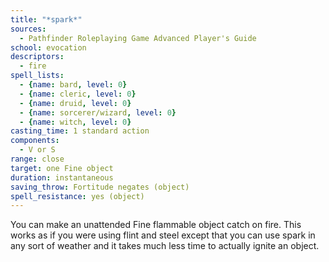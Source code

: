 ```yaml
---
title: "*spark*"
sources:
  - Pathfinder Roleplaying Game Advanced Player's Guide
school: evocation
descriptors:
  - fire
spell_lists:
  - {name: bard, level: 0}
  - {name: cleric, level: 0}
  - {name: druid, level: 0}
  - {name: sorcerer/wizard, level: 0}
  - {name: witch, level: 0}
casting_time: 1 standard action
components:
  - V or S
range: close
target: one Fine object
duration: instantaneous
saving_throw: Fortitude negates (object)
spell_resistance: yes (object)
---
```


You can make an unattended Fine flammable object catch on fire. This works as if you were using flint and steel except that you can use spark in any sort of weather and it takes much less time to actually ignite an object.


